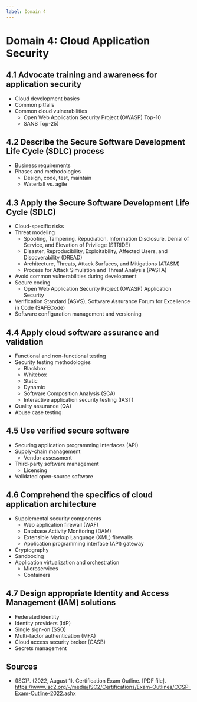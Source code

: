 ```yaml
---
label: Domain 4
---
```


# Domain 4: Cloud Application Security

## 4.1 Advocate training and awareness for application security

- Cloud development basics
- Common pitfalls
- Common cloud vulnerabilities
  - Open Web Application Security Project (OWASP) Top-10
  - SANS Top-25)

## 4.2 Describe the Secure Software Development Life Cycle (SDLC) process

- Business requirements
- Phases and methodologies
  - Design, code, test, maintain
  - Waterfall vs. agile

## 4.3 Apply the Secure Software Development Life Cycle (SDLC)

- Cloud-specific risks
- Threat modeling
  - Spoofing, Tampering, Repudiation, Information Disclosure, Denial of Service, and Elevation of Privilege (STRIDE)
  - Disaster, Reproducibility, Exploitability, Affected Users, and Discoverability (DREAD)
  - Architecture, Threats, Attack Surfaces, and Mitigations (ATASM)
  - Process for Attack Simulation and Threat Analysis (PASTA)
- Avoid common vulnerabilities during development
- Secure coding
  - Open Web Application Security Project (OWASP) Application Security
- Verification Standard (ASVS), Software Assurance Forum for Excellence in Code (SAFECode)
- Software configuration management and versioning

## 4.4 Apply cloud software assurance and validation

- Functional and non-functional testing
- Security testing methodologies
  - Blackbox
  - Whitebox
  - Static
  - Dynamic
  - Software Composition Analysis (SCA)
  - Interactive application security testing (IAST)
- Quality assurance (QA)
- Abuse case testing

## 4.5 Use verified secure software

- Securing application programming interfaces (API)
- Supply-chain management
  - Vendor assessment
- Third-party software management
  - Licensing
- Validated open-source software

## 4.6 Comprehend the specifics of cloud application architecture

- Supplemental security components
  - Web application firewall (WAF)
  - Database Activity Monitoring (DAM)
  - Extensible Markup Language (XML) firewalls
  - Application programming interface (API) gateway
- Cryptography
- Sandboxing
- Application virtualization and orchestration
  - Microservices
  - Containers

## 4.7 Design appropriate Identity and Access Management (IAM) solutions

- Federated identity
- Identity providers (IdP)
- Single sign-on (SSO)
- Multi-factor authentication (MFA)
- Cloud access security broker (CASB)
- Secrets management

## Sources

- (ISC)². (2022, August 1). Certification Exam Outline. [PDF file]. https://www.isc2.org/-/media/ISC2/Certifications/Exam-Outlines/CCSP-Exam-Outline-2022.ashx